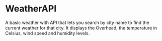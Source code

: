 # WeatherAPI
A basic weather with API that lets you search by city name to find the current weather for that city. It displays the Overhead, the temperature in Celsius, wind speed and humidity levels.
